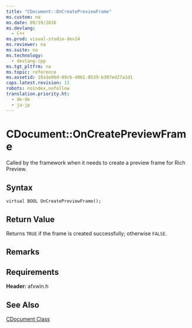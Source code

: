 ```yaml
---
title: "CDocument::OnCreatePreviewFrame"
ms.custom: na
ms.date: 09/19/2016
ms.devlang: 
  - C++
ms.prod: visual-studio-dev14
ms.reviewer: na
ms.suite: na
ms.technology: 
  - devlang-cpp
ms.tgt_pltfrm: na
ms.topic: reference
ms.assetid: 18a1e06d-89cb-4061-8539-b387ed27a1d1
caps.latest.revision: 11
robots: noindex,nofollow
translation.priority.ht: 
  - de-de
  - ja-jp
---
```

# CDocument::OnCreatePreviewFrame
Called by the framework when it needs to create a preview frame for Rich Preview.  
  
## Syntax  
  
```  
virtual BOOL OnCreatePreviewFrame();  
```  
  
## Return Value  
 Returns `TRUE` if the frame is created successfully; otherwise `FALSE`.  
  
## Remarks  
  
## Requirements  
 **Header:** afxwin.h  
  
## See Also  
 [CDocument Class](../vs140/CDocument-Class.md)